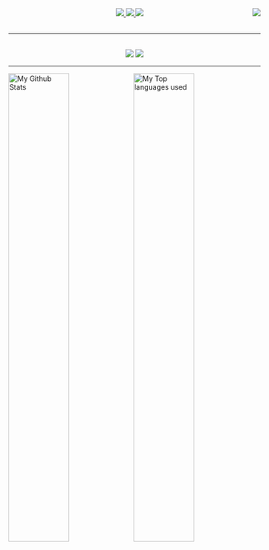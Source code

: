 <img align="right" src="https://visitor-badge.laobi.icu/badge?page_id=bdidier1.bdidier1" />

<div align="center"> 
  <a href="mailto:baptiste.didier@proton.me">
    <img src="https://img.shields.io/badge/Gmail-333333?style=for-the-badge&logo=gmail&logoColor=red" />
  </a>
   <a href="https://discord.gg/">
    <img src="https://img.shields.io/badge/Discord-333333?style=for-the-badge&logo=discord&logoColor=white" />
</a>
   <a href="https://github.com/bdidier1">
    <img src="https://img.shields.io/badge/GitHub-333333?style=for-the-badge&logo=github&logoColor=white" />
</a>
</div>
<br/>
 <hr/> 

<div align="center">
  <br/>
    <img src="https://skillicons.dev/icons?i=css,html,pycharm,vscode,github,idea" />
    <img src="https://skillicons.dev/icons?i=py,java" /><br>
</div>

<div align="center">
  <img alt="" src="https://raw.githubusercontent.com/bdidier1/bdidier1/output/github-contribution-grid-snake.svg" />
</div>

<hr/>
<img align="left" alt="My Github Stats" src="https://github-readme-stats.vercel.app/api?username=bdidier1&show_icons=true&hide_border=true&theme=discord_old_blurple" width="49%" />
<img align="left" alt="My Top languages used" src="https://github-readme-stats.vercel.app/api/top-langs/?username=bdidier1&layout=compact&theme=discord_old_blurple" width="49%" />
